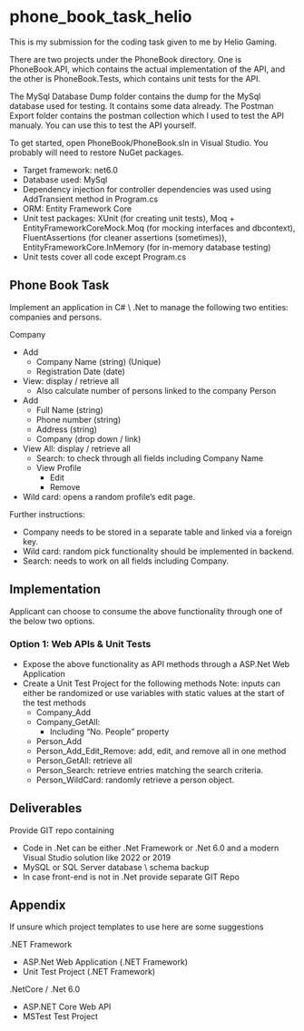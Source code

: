 # phone_book_task_helio

This is my submission for the coding task given to me by Helio Gaming.

There are two projects under the PhoneBook directory. One is PhoneBook.API, which contains the actual implementation of the API, and the other is PhoneBook.Tests, which contains unit tests for the API.

The MySql Database Dump folder contains the dump for the MySql database used for testing. It contains some data already.
The Postman Export folder contains the postman collection which I used to test the API manualy. You can use this to test the API yourself.

To get started, open PhoneBook/PhoneBook.sln in Visual Studio. You probably will need to restore NuGet packages.

- Target framework: net6.0
- Database used: MySql
- Dependency injection for controller dependencies was used using AddTransient method in Program.cs
- ORM: Entity Framework Core
- Unit test packages: XUnit (for creating unit tests), Moq + EntityFrameworkCoreMock.Moq (for mocking interfaces and dbcontext), FluentAssertions (for cleaner assertions (sometimes)), EntityFrameworkCore.InMemory (for in-memory database testing)
- Unit tests cover all code except Program.cs

## Phone Book Task
Implement an application in C# \ .Net to manage the following two entities: companies and persons.

Company
- Add
  - Company Name (string) (Unique)
  - Registration Date (date)
- View: display / retrieve all
  - Also calculate number of persons linked to the company
Person
- Add
  - Full Name (string)
  - Phone number (string)
  - Address (string)
  - Company (drop down / link)
- View All: display / retrieve all
  - Search: to check through all fields including Company Name
  - View Profile
    - Edit
    - Remove
- Wild card: opens a random profile’s edit page.

Further instructions:
- Company needs to be stored in a separate table and linked via a foreign key.
- Wild card: random pick functionality should be implemented in backend.
- Search: needs to work on all fields including Company.

## Implementation

Applicant can choose to consume the above functionality through one of the below two options.

### Option 1: Web APIs & Unit Tests
- Expose the above functionality as API methods through a ASP.Net Web Application
- Create a Unit Test Project for the following methods Note: inputs can either be randomized or use variables with static values at the start of the test methods
  -  Company_Add
  -  Company_GetAll:
     -  Including “No. People” property
  -  Person_Add
  -  Person_Add_Edit_Remove: add, edit, and remove all in one method
  -  Person_GetAll: retrieve all
  -  Person_Search: retrieve entries matching the search criteria.
  -  Person_WildCard: randomly retrieve a person object.
  
## Deliverables

Provide GIT repo containing
- Code in .Net can be either .Net Framework or .Net 6.0 and a modern Visual Studio solution like 2022 or 2019
- MySQL or SQL Server database \ schema backup
- In case front-end is not in .Net provide separate GIT Repo

## Appendix
If unsure which project templates to use here are some suggestions

.NET Framework
- ASP.Net Web Application (.NET Framework)
- Unit Test Project (.NET Framework)

.NetCore / .Net 6.0
- ASP.NET Core Web API
- MSTest Test Project
